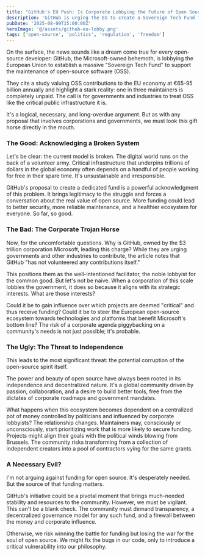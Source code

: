 ```yaml
---
title: "GitHub's EU Push: Is Corporate Lobbying the Future of Open Source?"
description: 'GitHub is urging the EU to create a Sovereign Tech Fund for OSS. We dive into the complex implications: is this a necessary step for sustainability, or a threat to the independence of open source?'
pubDate: '2025-08-09T15:00:00Z'
heroImage: '@/assets/github-eu-lobby.png'
tags: ['open-source', 'politics', 'regulation', 'freedom']
---
```


On the surface, the news sounds like a dream come true for every open-source developer: GitHub, the Microsoft-owned behemoth, is lobbying the European Union to establish a massive "Sovereign Tech Fund" to support the maintenance of open-source software (OSS).

They cite a study valuing OSS contributions to the EU economy at €65-95 billion annually and highlight a stark reality: one in three maintainers is completely unpaid. The call is for governments and industries to treat OSS like the critical public infrastructure it is.

It's a logical, necessary, and long-overdue argument. But as with any proposal that involves corporations and governments, we must look this gift horse directly in the mouth.

### The Good: Acknowledging a Broken System

Let's be clear: the current model is broken. The digital world runs on the back of a volunteer army. Critical infrastructure that underpins trillions of dollars in the global economy often depends on a handful of people working for free in their spare time. It's unsustainable and irresponsible.

GitHub's proposal to create a dedicated fund is a powerful acknowledgment of this problem. It brings legitimacy to the struggle and forces a conversation about the real value of open source. More funding could lead to better security, more reliable maintenance, and a healthier ecosystem for everyone. So far, so good.

### The Bad: The Corporate Trojan Horse

Now, for the uncomfortable questions. Why is GitHub, owned by the $3 trillion corporation Microsoft, leading this charge? While they are urging governments and other industries to contribute, the article notes that GitHub "has not volunteered any contributions itself."

This positions them as the well-intentioned facilitator, the noble lobbyist for the common good. But let's not be naive. When a corporation of this scale lobbies the government, it does so because it aligns with its strategic interests. What are those interests?

Could it be to gain influence over which projects are deemed "critical" and thus receive funding? Could it be to steer the European open-source ecosystem towards technologies and platforms that benefit Microsoft's bottom line? The risk of a corporate agenda piggybacking on a community's needs is not just possible; it's probable.

### The Ugly: The Threat to Independence

This leads to the most significant threat: the potential corruption of the open-source spirit itself.

The power and beauty of open source have always been rooted in its independence and decentralized nature. It's a global community driven by passion, collaboration, and a desire to build better tools, free from the dictates of corporate roadmaps and government mandates.

What happens when this ecosystem becomes dependent on a centralized pot of money controlled by politicians and influenced by corporate lobbyists? The relationship changes. Maintainers may, consciously or unconsciously, start prioritizing work that is more likely to secure funding. Projects might align their goals with the political winds blowing from Brussels. The community risks transforming from a collection of independent creators into a pool of contractors vying for the same grants.

### A Necessary Evil?

I'm not arguing against funding for open source. It's desperately needed. But the source of that funding matters.

GitHub's initiative could be a pivotal moment that brings much-needed stability and resources to the community. However, we must be vigilant. This can't be a blank check. The community must demand transparency, a decentralized governance model for any such fund, and a firewall between the money and corporate influence.

Otherwise, we risk winning the battle for funding but losing the war for the soul of open source. We might fix the bugs in our code, only to introduce a critical vulnerability into our philosophy.
